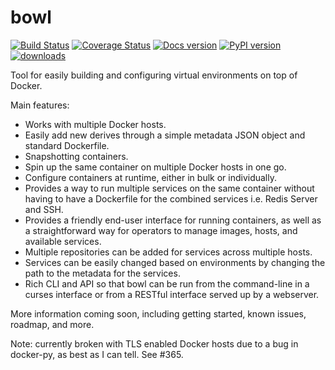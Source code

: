 bowl
===
[![Build Status](https://travis-ci.org/cglewis/bowl.png?branch=master)](https://travis-ci.org/cglewis/bowl)
[![Coverage Status](https://coveralls.io/repos/cglewis/bowl/badge.png?branch=master)](https://coveralls.io/r/cglewis/bowl?branch=master) 
[![Docs version](https://readthedocs.org/projects/bowl/badge/?version=latest)](http://bowl.readthedocs.org/en/latest/)
[![PyPI version](https://badge.fury.io/py/bowl.svg)](http://badge.fury.io/py/bowl)
[![downloads](https://pypip.in/d/bowl/badge.png)](https://pypi.python.org/pypi/bowl)

Tool for easily building and configuring virtual environments on top of Docker.

Main features:

- Works with multiple Docker hosts.
- Easily add new derives through a simple metadata JSON object and standard Dockerfile.
- Snapshotting containers.
- Spin up the same container on multiple Docker hosts in one go.
- Configure containers at runtime, either in bulk or individually.
- Provides a way to run multiple services on the same container without having to have a Dockerfile for the combined services i.e. Redis Server and SSH.
- Provides a friendly end-user interface for running containers, as well as a straightforward way for operators to manage images, hosts, and available services.
- Multiple repositories can be added for services across multiple hosts.
- Services can be easily changed based on environments by changing the path to the metadata for the services.
- Rich CLI and API so that bowl can be run from the command-line in a curses interface or from a RESTful interface served up by a webserver.


More information coming soon, including getting started, known issues, roadmap, and more.

Note: currently broken with TLS enabled Docker hosts due to a bug in docker-py, as best as I can tell.  See #365.

